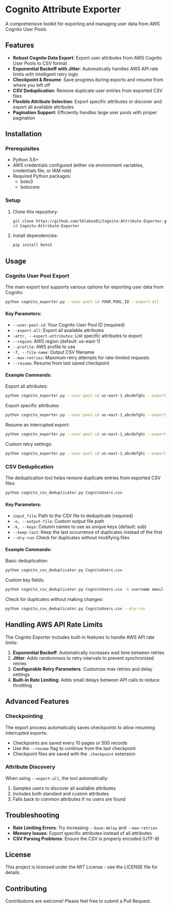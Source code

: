 # Cognito Attribute Exporter

A comprehensive toolkit for exporting and managing user data from AWS Cognito User Pools.

## Features

- **Robust Cognito Data Export**: Export user attributes from AWS Cognito User Pools to CSV format
- **Exponential Backoff with Jitter**: Automatically handles AWS API rate limits with intelligent retry logic
- **Checkpoint & Resume**: Save progress during exports and resume from where you left off
- **CSV Deduplication**: Remove duplicate user entries from exported CSV files
- **Flexible Attribute Selection**: Export specific attributes or discover and export all available attributes
- **Pagination Support**: Efficiently handles large user pools with proper pagination

## Installation

### Prerequisites

- Python 3.6+
- AWS credentials configured (either via environment variables, credentials file, or IAM role)
- Required Python packages:
  - boto3
  - botocore

### Setup

1. Clone this repository:
   ```bash
   git clone https://github.com/tblakex01/Cognito-Attribute-Exporter.git
   cd Cognito-Attribute-Exporter
   ```

2. Install dependencies:
   ```bash
   pip install boto3
   ```

## Usage

### Cognito User Pool Export

The main export tool supports various options for exporting user data from Cognito:

```bash
python cognito_exporter.py --user-pool-id YOUR_POOL_ID --export-all
```

#### Key Parameters:

- `--user-pool-id`: Your Cognito User Pool ID (required)
- `--export-all`: Export all available attributes
- `-attr, --export-attributes`: List specific attributes to export
- `--region`: AWS region (default: us-east-1)
- `--profile`: AWS profile to use
- `-f, --file-name`: Output CSV filename
- `--max-retries`: Maximum retry attempts for rate-limited requests
- `--resume`: Resume from last saved checkpoint

#### Example Commands:

Export all attributes:
```bash
python cognito_exporter.py --user-pool-id us-east-1_abcdefghi --export-all
```

Export specific attributes:
```bash
python cognito_exporter.py --user-pool-id us-east-1_abcdefghi --export-attributes username email phone_number
```

Resume an interrupted export:
```bash
python cognito_exporter.py --user-pool-id us-east-1_abcdefghi --export-all --resume
```

Custom retry settings:
```bash
python cognito_exporter.py --user-pool-id us-east-1_abcdefghi --export-all --max-retries 10 --base-delay 1.0
```

### CSV Deduplication

The deduplication tool helps remove duplicate entries from exported CSV files:

```bash
python cognito_csv_deduplicator.py CognitoUsers.csv
```

#### Key Parameters:

- `input_file`: Path to the CSV file to deduplicate (required)
- `-o, --output-file`: Custom output file path
- `-k, --keys`: Column names to use as unique keys (default: sub)
- `--keep-last`: Keep the last occurrence of duplicates instead of the first
- `--dry-run`: Check for duplicates without modifying files

#### Example Commands:

Basic deduplication:
```bash
python cognito_csv_deduplicator.py CognitoUsers.csv
```

Custom key fields:
```bash
python cognito_csv_deduplicator.py CognitoUsers.csv -k username email
```

Check for duplicates without making changes:
```bash
python cognito_csv_deduplicator.py CognitoUsers.csv --dry-run
```

## Handling AWS API Rate Limits

The Cognito Exporter includes built-in features to handle AWS API rate limits:

1. **Exponential Backoff**: Automatically increases wait time between retries
2. **Jitter**: Adds randomness to retry intervals to prevent synchronized retries
3. **Configurable Retry Parameters**: Customize max retries and delay settings
4. **Built-in Rate Limiting**: Adds small delays between API calls to reduce throttling

## Advanced Features

### Checkpointing

The export process automatically saves checkpoints to allow resuming interrupted exports:

- Checkpoints are saved every 10 pages or 500 records
- Use the `--resume` flag to continue from the last checkpoint
- Checkpoint files are saved with the `.checkpoint` extension

### Attribute Discovery

When using `--export-all`, the tool automatically:

1. Samples users to discover all available attributes
2. Includes both standard and custom attributes
3. Falls back to common attributes if no users are found

## Troubleshooting

- **Rate Limiting Errors**: Try increasing `--base-delay` and `--max-retries`
- **Memory Issues**: Export specific attributes instead of all attributes
- **CSV Parsing Problems**: Ensure the CSV is properly encoded (UTF-8)

## License

This project is licensed under the MIT License - see the LICENSE file for details.

## Contributing

Contributions are welcome! Please feel free to submit a Pull Request.
